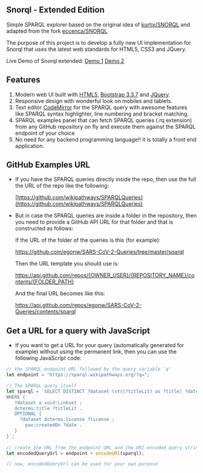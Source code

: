 ## Snorql - Extended Edition

Simple SPARQL explorer based on the original idea of [kurtjx/SNORQL](https://github.com/kurtjx/SNORQL) and adapted from the fork [eccenca/SNORQL](https://github.com/eccenca/SNORQL) 

The purpose of this project is to develop a fully new UI implementation for Snorql that uses the latest web standards for HTML5, CSS3 and JQuery.

Live Demo of Snorql extended:  [Demo 1](https://wikipathways.github.io/snorql-extended) 	 [Demo 2](https://ammar257ammar.github.io/snorql-extended)



## Features

1.  Modern web UI built with [HTML5](https://en.wikipedia.org/wiki/HTML5), [Bootstrap 3.3.7](https://getbootstrap.com/docs/3.3/getting-started/)  and [JQuery](https://jquery.com/).
2.  Responsive design with wonderful look on mobiles and tablets.
3.  Text editor [CodeMirror](https://codemirror.net/) for the SPARQL query with awesome features like SPARQL syntax highlighter, line numbering and bracket matching.
4.  SPARQL examples panel that can fetch SPARQL queries (.rq extension) from any GitHub repository on fly and execute them against the SPARQL endpoint of your choice
5.  No need for any backend programming language!! it is totally a front end application.



## GitHub Examples URL

- If you have the SPARQL queries directly inside the repo, then use the full the URL of the repo like the following:

  [https://github.com/wikipathways/SPARQLQueries](https://github.com/wikipathways/SPARQLQueries)



- But in case the SPARQL queries are inside a folder in the repository, then you need to provide a GitHub API URL for that folder and that is constructed as follows:

  If the URL of the folder of the queries is this (for example):

  https://github.com/egonw/SARS-CoV-2-Queries/tree/master/sparql

  Then the URL template you should use is:

  https://api.github.com/repos/{OWNER_USER}/{REPOSITORY_NAME}/contents/{FOLDER_PATH}

  And the final URL becomes like this:

  https://api.github.com/repos/egonw/SARS-CoV-2-Queries/contents/sparql


## Get a URL for a query with JavaScript

- if you want to get a URL for your query (automatically generated for example) without using the permanent link, then you can use the following JavaScript code:

```javascript
// the SPARQL endpoint URL followed by the query variable 'q'
let endpoint = "https://sparql.wikipathways.org/?q=";

// The SPARQL query itself
let sparql = `SELECT DISTINCT ?dataset (str(?titleLit) as ?title) ?date ?license 
WHERE {
   ?dataset a void:Linkset ;
   dcterms:title ?titleLit .
   OPTIONAL {
	 ?dataset dcterms:license ?license ;
	   pav:createdOn ?date .
   }
}`;
			
// create the URL from the endpoint URL and the URI-encoded query string
let encodedQueryUrl = endpoint + encodeURI(sparql);

// now, encodedQueryUrl can be used for your own purpose
```

